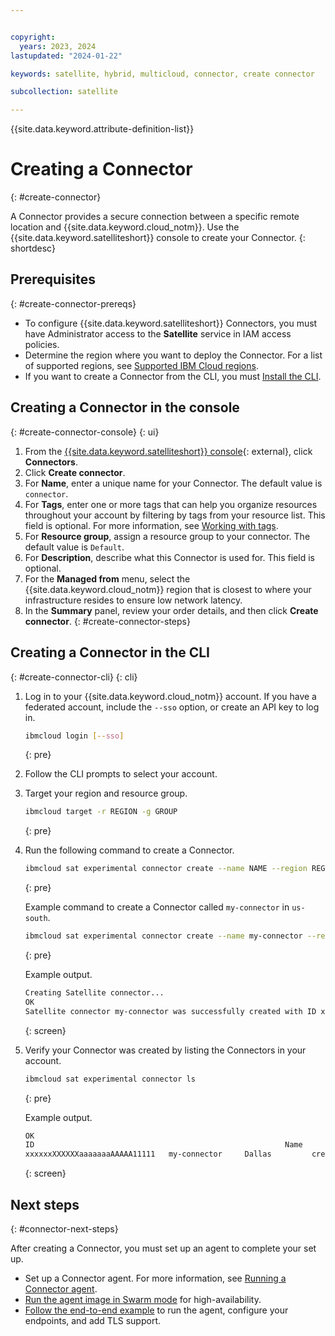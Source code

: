 ```yaml
---


copyright:
  years: 2023, 2024
lastupdated: "2024-01-22"

keywords: satellite, hybrid, multicloud, connector, create connector

subcollection: satellite

---
```


{{site.data.keyword.attribute-definition-list}}

# Creating a Connector
{: #create-connector}

A Connector provides a secure connection between a specific remote location and {{site.data.keyword.cloud_notm}}. Use the {{site.data.keyword.satelliteshort}} console to create your Connector.
{: shortdesc}

## Prerequisites
{: #create-connector-prereqs}

- To configure {{site.data.keyword.satelliteshort}} Connectors, you must have Administrator access to the **Satellite** service in IAM access policies.
- Determine the region where you want to deploy the Connector. For a list of supported regions, see [Supported IBM Cloud regions](/docs/satellite?topic=satellite-sat-regions).
- If you want to create a Connector from the CLI, you must [Install the CLI](/docs/openshift?topic=openshift-cli-install&interface=cli).


## Creating a Connector in the console
{: #create-connector-console}
{: ui}

1. From the [{{site.data.keyword.satelliteshort}} console](https://cloud.ibm.com/satellite/locations){: external}, click **Connectors**.
1. Click **Create connector**.
1. For **Name**, enter a unique name for your Connector. The default value is `connector`.
1. For **Tags**, enter one or more tags that can help you organize resources throughout your account by filtering by tags from your resource list. This field is optional. For more information, see [Working with tags](/docs/account?topic=account-tag).
1. For **Resource group**, assign a resource group to your connector. The default value is `Default`.
1. For **Description**, describe what this Connector is used for. This field is optional.
1. For the **Managed from** menu, select the {{site.data.keyword.cloud_notm}} region that is closest to where your infrastructure resides to ensure low network latency.
1. In the **Summary** panel, review your order details, and then click **Create connector**. 
{: #create-connector-steps}



## Creating a Connector in the CLI
{: #create-connector-cli}
{: cli}

1. Log in to your {{site.data.keyword.cloud_notm}} account. If you have a federated account, include the `--sso` option, or create an API key to log in.

    ```sh
    ibmcloud login [--sso]
    ```
    {: pre}

1. Follow the CLI prompts to select your account.

1. Target your region and resource group.

    ```sh
    ibmcloud target -r REGION -g GROUP
    ```
    {: pre}

1. Run the following command to create a Connector.

    ```sh
    ibmcloud sat experimental connector create --name NAME --region REGION
    ```
    {: pre}

    Example command to create a Connector called `my-connector` in `us-south`.
    ```sh
    ibmcloud sat experimental connector create --name my-connector --region us-south
    ```
    {: pre}

    Example output.
    ```sh
    Creating Satellite connector...
    OK
    Satellite connector my-connector was successfully created with ID xxxxxxXXXXXXaaaaaaaAAAAA11111
    ```
    {: screen}

1. Verify your Connector was created by listing the Connectors in your account.

    ```sh
    ibmcloud sat experimental connector ls
    ```
    {: pre}

    Example output.
    ```sh
    OK
    ID                                                        Name             Managed From   State
    xxxxxxXXXXXXaaaaaaaAAAAA11111   my-connector     Dallas         created
    ```
    {: screen}


## Next steps
{: #connector-next-steps}

After creating a Connector, you must set up an agent to complete your set up.

- Set up a Connector agent. For more information, see [Running a Connector agent](/docs/satellite?topic=satellite-run-agent-locally).
- [Run the agent image in Swarm mode](/docs/satellite?topic=satellite-run-agent-swarm) for high-availability.
- [Follow the end-to-end example](/docs/satellite?topic=satellite-end-to-end) to run the agent, configure your endpoints, and add TLS support.




